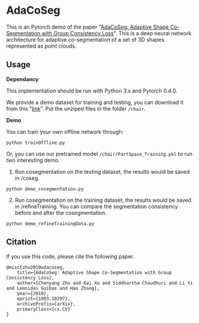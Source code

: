 # AdaCoSeg
This is an Pytorch demo of the paper "[AdaCoSeg: Adaptive Shape Co-Segmentation with Group Consistency Loss](https://arxiv.org/abs/1903.10297)". This is a deep neural network architecture for adaptive co-segmentation of a set of 3D shapes represented as point clouds.

## Usage
**Dependancy**

This implementation should be run with Python 3.x and Pytorch 0.4.0.

We provide a demo dataset for training and testing, you can download it from this "[link](https://www.dropbox.com/s/tnyxvwlqul5feqo/chair.zip?dl=0)". Put the unziped files in the folder `/chair`.

**Demo**

You can train your own offline network through:
```
python trainOffline.py
```
Or, you can use our pretrained model `/chair/PartSpace_Training.pkl` to run two interesting demo.

1. Run cosegmentation on the testing dataset, the results would be saved in /coseg.
```
python demo_cosegmentation.py
```
2. Run cosegmentation on the training dataset, the results would be saved in /refineTraining. You can compare the segmentation consistency before and after the cosegmentation.
```
python demo_refineTrainingData.py 
```

## Citation
If you use this code, please cite the following paper.
```
@misc{zhu2019adacoseg,
    title={AdaCoSeg: Adaptive Shape Co-Segmentation with Group Consistency Loss},
    author={Chenyang Zhu and Kai Xu and Siddhartha Chaudhuri and Li Yi and Leonidas Guibas and Hao Zhang},
    year={2019},
    eprint={1903.10297},
    archivePrefix={arXiv},
    primaryClass={cs.CV}
}
```
